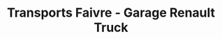 ---
title: "Transports Faivre - Garage Renault Truck"
url: /valdahon/transports-faivre-garage-renault-truck/
shop: réparation de voitures
---